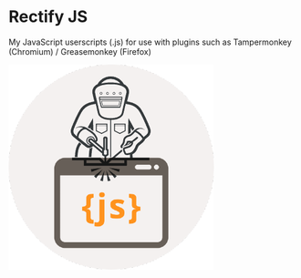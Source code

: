# Rectify JS

My JavaScript userscripts (.js) for use with plugins such as Tampermonkey (Chromium) / Greasemonkey (Firefox)

![Rectify JS](assets/rectify.png)
